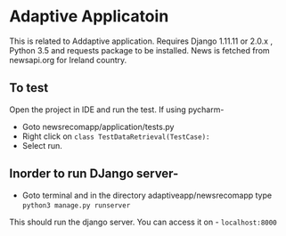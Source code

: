 Adaptive Applicatoin
==
This is related to Addaptive application. 
Requires Django 1.11.11 or 2.0.x , Python 3.5 and requests package to be installed.
News is fetched from newsapi.org for Ireland country.

To test
--
Open the project in IDE and run the test. If using pycharm-
* Goto newsrecomapp/application/tests.py
* Right click on `class TestDataRetrieval(TestCase):`
* Select run.

Inorder to run DJango server- 
--
* Goto terminal and in the directory adaptiveapp/newsrecomapp type
`python3 manage.py runserver`

This should run the django server. You can access it on -
`localhost:8000`
